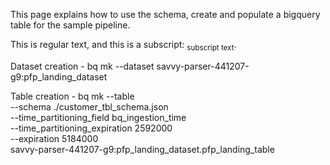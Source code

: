 This page explains how to use the schema, create and populate a bigquery table for the sample pipeline.

This is regular text, and this is a subscript: <sub>subscript text</sub>.

Dataset creation - 
bq mk --dataset savvy-parser-441207-g9:pfp_landing_dataset

Table creation - 
bq mk --table \
--schema ./customer_tbl_schema.json \
--time_partitioning_field bq_ingestion_time \
--time_partitioning_expiration 2592000 \
--expiration 5184000 \
savvy-parser-441207-g9:pfp_landing_dataset.pfp_landing_table


